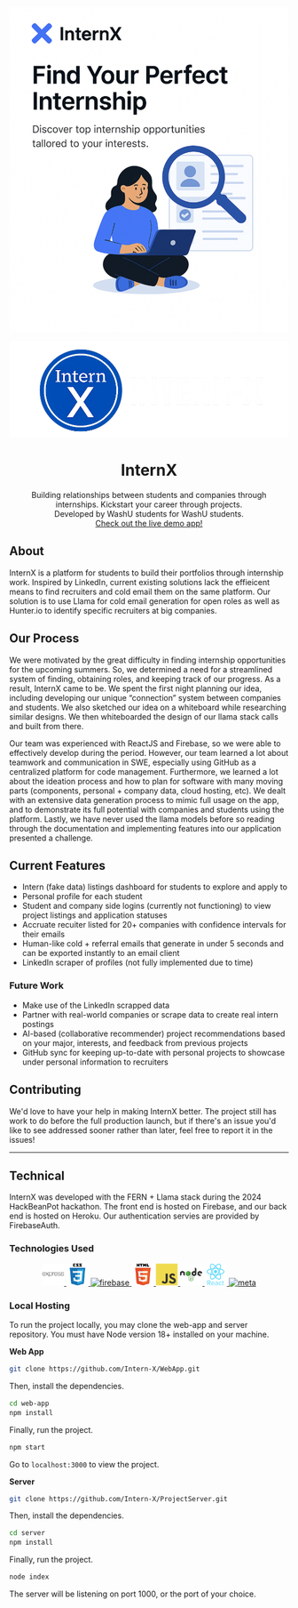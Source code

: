 <p align="center">
<img src="cover-image.png"></img>
</p>

<p align="center">
<img src="image1.png"></img>
</p>  

<p align="center">
  <h1 align="center">InternX</h1>

  <p align="center">
    Building relationships between students and companies through internships. Kickstart your career through projects.
    <br> 
    Developed by WashU students for WashU students.
    <br>
    <a href="https://projx-hbp.web.app" target="_blank">Check out the live demo app!</a>  </p>
</p>

## About

InternX is a platform for students to build their portfolios through internship work. Inspired by LinkedIn, current existing solutions lack the effieicent means to find recruiters and cold email them on the same platform. Our solution is to use Llama for cold email generation for open roles as well as Hunter.io to identify specific recruiters at big companies.

## Our Process 

We were motivated by the great difficulty in finding internship opportunities for the upcoming summers. So, we determined a need for a streamlined system of finding, obtaining roles, and keeping track of our progress. As a result, InternX came to be. We spent the first night planning our idea, including developing our unique “connection” system between companies and students. We also sketched our idea on a whiteboard while researching similar designs. We then whiteboarded the design of our llama stack calls and built from there.

Our team was experienced with ReactJS and Firebase, so we were able to effectively develop during the period. However, our team learned a lot about teamwork and communication in SWE, especially using GitHub as a centralized platform for code management. Furthermore, we learned a lot about the ideation process and how to plan for software with many moving parts (components, personal + company data, cloud hosting, etc). We dealt with an extensive data generation process to mimic full usage on the app, and to demonstrate its full potential with companies and students using the platform. Lastly, we have never used the llama models before so reading through the documentation and implementing features into our application presented a challenge.

## Current Features

- Intern (fake data) listings dashboard for students to explore and apply to
- Personal profile for each student
- Student and company side logins (currently not functioning) to view project listings and application statuses
- Accruate recuiter listed for 20+ companies with confidence intervals for their emails
- Human-like cold + referral emails that generate in under 5 seconds and can be exported instantly to an email client
- LinkedIn scraper of profiles (not fully implemented due to time)


### Future Work

- Make use of the LinkedIn scrapped data
- Partner with real-world companies or scrape data to create real intern postings
- AI-based (collaborative recommender) project recommendations based on your major, interests, and feedback from previous projects 
- GitHub sync for keeping up-to-date with personal projects to showcase under personal information to recruiters

## Contributing

We'd love to have your help in making InternX better. The project still has work to do before the full production launch, but if there's an issue you'd like to see addressed sooner rather than later, feel free to report it in the issues!

<hr>

## Technical

InternX was developed with the FERN + Llama stack during the 2024 HackBeanPot hackathon. The front end is hosted on Firebase, and our back end is hosted on Heroku. Our authentication servies are provided by FirebaseAuth.

### Technologies Used
<div align="center">
  <p align="center"> 
    <a href="https://expressjs.com" target="_blank" rel="noreferrer"> 
      <img src="https://raw.githubusercontent.com/devicons/devicon/master/icons/express/express-original-wordmark.svg" alt="express" width="40" height="40"/> 
    </a>
    <a href="https://www.w3schools.com/css/" target="_blank" rel="noreferrer"> 
      <img src="https://raw.githubusercontent.com/devicons/devicon/master/icons/css3/css3-original-wordmark.svg" alt="css3" width="40" height="40"/> 
    </a>
    <a href="https://firebase.google.com/" target="_blank" rel="noreferrer"> 
      <img src="https://www.vectorlogo.zone/logos/firebase/firebase-icon.svg" alt="firebase" width="40" height="40"/> 
    </a>
    <a href="https://www.w3.org/html/" target="_blank" rel="noreferrer"> 
      <img src="https://raw.githubusercontent.com/devicons/devicon/master/icons/html5/html5-original-wordmark.svg" alt="html5" width="40" height="40"/> 
    </a>
    <a href="https://developer.mozilla.org/en-US/docs/Web/JavaScript" target="_blank" rel="noreferrer"> 
      <img src="https://raw.githubusercontent.com/devicons/devicon/master/icons/javascript/javascript-original.svg" alt="javascript" width="40" height="40"/> 
    </a>
    <a href="https://nodejs.org" target="_blank" rel="noreferrer"> 
      <img src="https://raw.githubusercontent.com/devicons/devicon/master/icons/nodejs/nodejs-original-wordmark.svg" alt="nodejs" width="40" height="40"/> 
    </a>
    <a href="https://reactjs.org/" target="_blank" rel="noreferrer"> 
      <img src="https://raw.githubusercontent.com/devicons/devicon/master/icons/react/react-original-wordmark.svg" alt="react" width="40" height="40"/> 
    </a>
    <a href="https://about.meta.com/" target="_blank" rel="noreferrer">
      <img src="https://upload.wikimedia.org/wikipedia/commons/5/51/Meta_Platforms_Inc._logo.svg" alt="meta" width="40" height="40"/>
    </a>
  </p>
</div>


### Local Hosting

To run the project locally, you may clone the web-app and server repository. You must have Node version 18+ installed on your machine.

**Web App**
```bash
git clone https://github.com/Intern-X/WebApp.git
```

Then, install the dependencies.

```bash
cd web-app
npm install
```

Finally, run the project.

```bash
npm start
```

Go to `localhost:3000` to view the project.

**Server**
```bash
git clone https://github.com/Intern-X/ProjectServer.git
```

Then, install the dependencies.

```bash
cd server
npm install
```

Finally, run the project.

```bash
node index
```

The server will be listening on port 1000, or the port of your choice.
